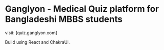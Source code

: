 # Ganglyon - Medical Quiz platform for Bangladeshi MBBS students

visit: [quiz.ganglyon.com]

Build using React and ChakraUI.
